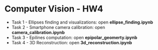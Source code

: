 # Computer Vision - HW4
* Task 1 - Ellipses finding and visualizations: open **ellipse_finding.ipynb**
* Task 2 - Smartphone camera calibration: open **camera_calibration.ipynb**
* Task 3 - Epilines computation: open **epipolar_geomerty.ipynb**
* Task 4 - 3D Reconstruction: open **3d_reconstruction.ipynb**
